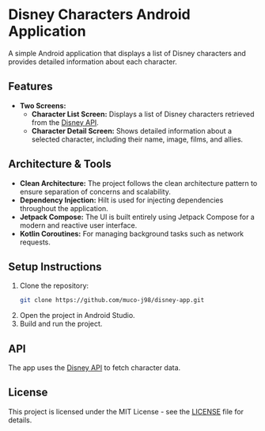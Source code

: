# Disney Characters Android Application

A simple Android application that displays a list of Disney characters and provides detailed information about each character.

## Features

- **Two Screens:**
  - **Character List Screen:** Displays a list of Disney characters retrieved from the [Disney API](https://api.disneyapi.dev/character).
  - **Character Detail Screen:** Shows detailed information about a selected character, including their name, image, films, and allies.

## Architecture & Tools

- **Clean Architecture:** The project follows the clean architecture pattern to ensure separation of concerns and scalability.
- **Dependency Injection:** Hilt is used for injecting dependencies throughout the application.
- **Jetpack Compose:** The UI is built entirely using Jetpack Compose for a modern and reactive user interface.
- **Kotlin Coroutines:** For managing background tasks such as network requests.

## Setup Instructions

1. Clone the repository:
    ```bash
    git clone https://github.com/muco-j98/disney-app.git
    ```
2. Open the project in Android Studio.
3. Build and run the project.

## API

The app uses the [Disney API](https://api.disneyapi.dev/character) to fetch character data.


## License

This project is licensed under the MIT License - see the [LICENSE](LICENSE) file for details.
